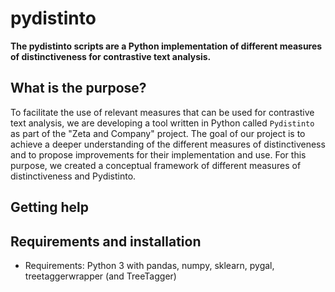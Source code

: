 # pydistinto

**The pydistinto scripts are a Python implementation of different measures of distinctiveness for contrastive text analysis.**

## What is the purpose?

To facilitate the use of relevant measures that can be used for contrastive text analysis, we are developing a tool written in Python called `Pydistinto` as part of the "Zeta and Company" project. The goal of our project is to achieve a deeper understanding of the different measures of distinctiveness and to propose improvements for their implementation and use. For this purpose, we created a conceptual framework of different measures of distinctiveness and Pydistinto.

## Getting help

## Requirements and installation

* Requirements: Python 3 with pandas, numpy, sklearn, pygal, treetaggerwrapper (and TreeTagger)
